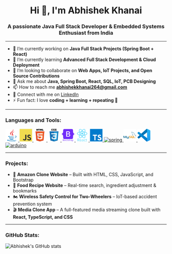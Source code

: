 <h1 align="center">Hi 👋, I'm Abhishek Khanai</h1>
<h3 align="center">A passionate Java Full Stack Developer & Embedded Systems Enthusiast from India</h3>

---

- 🔭 I’m currently working on **Java Full Stack Projects (Spring Boot + React)**
- 🌱 I’m currently learning **Advanced Full Stack Development & Cloud Deployment**
- 👯 I’m looking to collaborate on **Web Apps, IoT Projects, and Open Source Contributions**
- 💬 Ask me about **Java, Spring Boot, React, SQL, IoT, PCB Designing**
- 📫 How to reach me **abhishekkhanai264@gmail.com**
- 📄 Connect with me on [LinkedIn](https://www.linkedin.com/in/abhishek-khanai)  
- ⚡ Fun fact: I love **coding + learning + repeating 🚀**

---

<h3 align="left">Languages and Tools:</h3>
<p align="left">
<a href="https://www.java.com" target="_blank" rel="noreferrer"> 
  <img src="https://raw.githubusercontent.com/devicons/devicon/master/icons/java/java-original.svg" alt="java" width="40" height="40"/> 
</a>
<a href="https://developer.mozilla.org/en-US/docs/Web/JavaScript" target="_blank" rel="noreferrer"> 
  <img src="https://raw.githubusercontent.com/devicons/devicon/master/icons/javascript/javascript-original.svg" alt="javascript" width="40" height="40"/> 
</a>
<a href="https://www.w3schools.com/html/" target="_blank" rel="noreferrer"> 
  <img src="https://raw.githubusercontent.com/devicons/devicon/master/icons/html5/html5-original-wordmark.svg" alt="html5" width="40" height="40"/> 
</a>
<a href="https://www.w3schools.com/css/" target="_blank" rel="noreferrer"> 
  <img src="https://raw.githubusercontent.com/devicons/devicon/master/icons/css3/css3-original-wordmark.svg" alt="css3" width="40" height="40"/> 
</a>
<a href="https://getbootstrap.com" target="_blank" rel="noreferrer"> 
  <img src="https://raw.githubusercontent.com/devicons/devicon/master/icons/bootstrap/bootstrap-plain-wordmark.svg" alt="bootstrap" width="40" height="40"/> 
</a>
<a href="https://reactjs.org/" target="_blank" rel="noreferrer"> 
  <img src="https://raw.githubusercontent.com/devicons/devicon/master/icons/react/react-original-wordmark.svg" alt="react" width="40" height="40"/> 
</a>
<a href="https://www.typescriptlang.org/" target="_blank" rel="noreferrer"> 
  <img src="https://raw.githubusercontent.com/devicons/devicon/master/icons/typescript/typescript-original.svg" alt="typescript" width="40" height="40"/> 
</a>
<a href="https://spring.io/" target="_blank" rel="noreferrer"> 
  <img src="https://www.vectorlogo.zone/logos/springio/springio-icon.svg" alt="spring" width="40" height="40"/> 
</a>
<a href="https://www.mysql.com/" target="_blank" rel="noreferrer"> 
  <img src="https://raw.githubusercontent.com/devicons/devicon/master/icons/mysql/mysql-original-wordmark.svg" alt="mysql" width="40" height="40"/> 
</a>
<a href="https://code.visualstudio.com/" target="_blank" rel="noreferrer"> 
  <img src="https://raw.githubusercontent.com/devicons/devicon/master/icons/vscode/vscode-original.svg" alt="vscode" width="40" height="40"/> 
</a>
<a href="https://www.arduino.cc/" target="_blank" rel="noreferrer"> 
  <img src="https://cdn.worldvectorlogo.com/logos/arduino-1.svg" alt="arduino" width="40" height="40"/> 
</a>
</p>

---

<h3 align="left">Projects:</h3>

- 🛒 **Amazon Clone Website** – Built with HTML, CSS, JavaScript, and Bootstrap  
- 🍲 **Food Recipe Website** – Real-time search, ingredient adjustment & bookmarks  
- 🏍 **Wireless Safety Control for Two-Wheelers** – IoT-based accident prevention system  
- 🎬 **Media Clone App** – A full-featured media streaming clone built with **React, TypeScript, and CSS**  

---

<h3 align="left">GitHub Stats:</h3>

<p align="left">
<img src="https://github-readme-stats.vercel.app/api?username=Abhishekkhanai07&show_icons=true&theme=radical" alt="Abhishek's GitHub stats"/>
</p>
